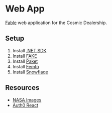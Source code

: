 # Web App
[Fable](https://fable.io) web application for the Cosmic Dealership.

## Setup
1. Install [.NET SDK](https://andrewmeier.dev/win-dev#dotnet)
2. Install [FAKE](https://andrewmeier.dev/win-dev#fake)
3. Install [Paket](https://andrewmeier.dev/win-dev#paket)
4. Install [Femto](https://github.com/Zaid-Ajaj/Femto)
5. Install [Snowflaqe](https://github.com/Zaid-Ajaj/Snowflaqe)

## Resources
- [NASA Images](https://images.nasa.gov/)
- [Auth0 React](https://auth0.com/docs/quickstart/spa/react)
